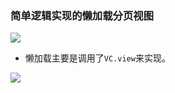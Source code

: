 ### 简单逻辑实现的懒加载分页视图

![](http://ww1.sinaimg.cn/large/c6a1cfeagy1fe6yn7rellg20xs0j5b2a.gif)

* 懒加载主要是调用了`VC.view`来实现。


![](http://ww1.sinaimg.cn/large/c6a1cfeagy1fe6yzyl1duj20l90jz0u6.jpg)
